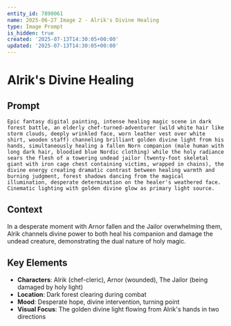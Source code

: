 ```yaml
---
entity_id: 7890061
name: 2025-06-27 Image 2 - Alrik's Divine Healing
type: Image Prompt
is_hidden: true
created: '2025-07-13T14:30:05+00:00'
updated: '2025-07-13T14:30:05+00:00'
---
```


# Alrik's Divine Healing

## Prompt

```
Epic fantasy digital painting, intense healing magic scene in dark forest battle, an elderly chef-turned-adventurer (wild white hair like storm clouds, deeply wrinkled face, worn leather vest over white shirt, wooden staff) channeling brilliant golden divine light from his hands, simultaneously healing a fallen Norn companion (male human with long dark hair, bloodied blue Nordic clothing) while the holy radiance sears the flesh of a towering undead jailor (twenty-foot skeletal giant with iron cage chest containing victims, wrapped in chains), the divine energy creating dramatic contrast between healing warmth and burning judgment, forest shadows dancing from the magical illumination, desperate determination on the healer's weathered face. Cinematic lighting with golden divine glow as primary light source.

```

## Context

In a desperate moment with Arnor fallen and the Jailor overwhelming them, Alrik channels divine power to both heal his companion and damage the undead creature, demonstrating the dual nature of holy magic.

## Key Elements

- **Characters**: Alrik (chef-cleric), Arnor (wounded), The Jailor (being damaged by holy light)
- **Location**: Dark forest clearing during combat
- **Mood**: Desperate hope, divine intervention, turning point
- **Visual Focus**: The golden divine light flowing from Alrik's hands in two directions